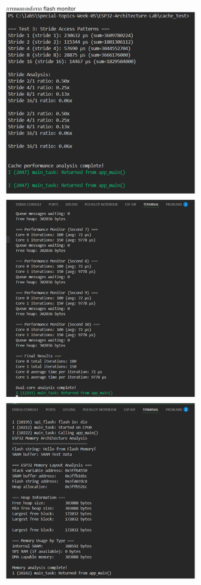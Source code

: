 การทดลองหลังจาก flash monitor
![alt text](../ESP32-Architecture-Lab/results/cache_test.png) 

![alt text](../ESP32-Architecture-Lab/results/dual_core_test.png) 

![alt text](../ESP32-Architecture-Lab/results/memory.png)